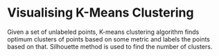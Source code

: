 # Visualising K-Means Clustering
Given a set of unlabeled points, K-means clustering algorithm finds optimum clusters of points based on some metric and labels the points based on that. Silhouette method is used to find the number of clusters. 
